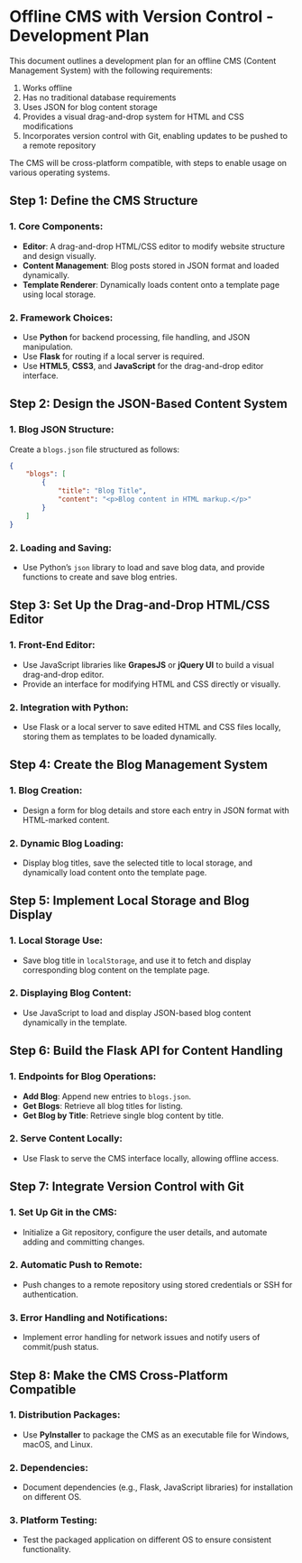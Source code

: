 # Offline CMS with Version Control - Development Plan

This document outlines a development plan for an offline CMS (Content Management System) with the following requirements:

1. Works offline
2. Has no traditional database requirements
3. Uses JSON for blog content storage
4. Provides a visual drag-and-drop system for HTML and CSS modifications
5. Incorporates version control with Git, enabling updates to be pushed to a remote repository

The CMS will be cross-platform compatible, with steps to enable usage on various operating systems.

## Step 1: Define the CMS Structure

### 1. Core Components:
- **Editor**: A drag-and-drop HTML/CSS editor to modify website structure and design visually.
- **Content Management**: Blog posts stored in JSON format and loaded dynamically.
- **Template Renderer**: Dynamically loads content onto a template page using local storage.

### 2. Framework Choices:
- Use **Python** for backend processing, file handling, and JSON manipulation.
- Use **Flask** for routing if a local server is required.
- Use **HTML5**, **CSS3**, and **JavaScript** for the drag-and-drop editor interface.

## Step 2: Design the JSON-Based Content System

### 1. Blog JSON Structure:
Create a `blogs.json` file structured as follows:
```json
{
    "blogs": [
        {
            "title": "Blog Title",
            "content": "<p>Blog content in HTML markup.</p>"
        }
    ]
}
```

### 2. Loading and Saving:
- Use Python’s `json` library to load and save blog data, and provide functions to create and save blog entries.

## Step 3: Set Up the Drag-and-Drop HTML/CSS Editor

### 1. Front-End Editor:
- Use JavaScript libraries like **GrapesJS** or **jQuery UI** to build a visual drag-and-drop editor.
- Provide an interface for modifying HTML and CSS directly or visually.

### 2. Integration with Python:
- Use Flask or a local server to save edited HTML and CSS files locally, storing them as templates to be loaded dynamically.

## Step 4: Create the Blog Management System

### 1. Blog Creation:
- Design a form for blog details and store each entry in JSON format with HTML-marked content.

### 2. Dynamic Blog Loading:
- Display blog titles, save the selected title to local storage, and dynamically load content onto the template page.

## Step 5: Implement Local Storage and Blog Display

### 1. Local Storage Use:
- Save blog title in `localStorage`, and use it to fetch and display corresponding blog content on the template page.

### 2. Displaying Blog Content:
- Use JavaScript to load and display JSON-based blog content dynamically in the template.

## Step 6: Build the Flask API for Content Handling

### 1. Endpoints for Blog Operations:
- **Add Blog**: Append new entries to `blogs.json`.
- **Get Blogs**: Retrieve all blog titles for listing.
- **Get Blog by Title**: Retrieve single blog content by title.

### 2. Serve Content Locally:
- Use Flask to serve the CMS interface locally, allowing offline access.

## Step 7: Integrate Version Control with Git

### 1. Set Up Git in the CMS:
- Initialize a Git repository, configure the user details, and automate adding and committing changes.

### 2. Automatic Push to Remote:
- Push changes to a remote repository using stored credentials or SSH for authentication.

### 3. Error Handling and Notifications:
- Implement error handling for network issues and notify users of commit/push status.

## Step 8: Make the CMS Cross-Platform Compatible

### 1. Distribution Packages:
- Use **PyInstaller** to package the CMS as an executable file for Windows, macOS, and Linux.

### 2. Dependencies:
- Document dependencies (e.g., Flask, JavaScript libraries) for installation on different OS.

### 3. Platform Testing:
- Test the packaged application on different OS to ensure consistent functionality.
